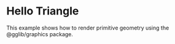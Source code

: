 # Hello Triangle

This example shows how to render primitive geometry using the @gglib/graphics package.
